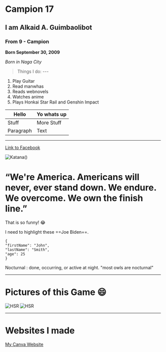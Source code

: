 # Campion 17
## I am Alkaid A. Guimbaolibot
### From 9 - Campion

**Born September 30, 2009**

*Born in Naga City*

> Things I do: ---

1. Play Guitar
2. Read manwhas
3. Reads webnovels
4. Watches anime
5. Plays Honkai Star Rail and Genshin Impact

| Hello | Yo whats up |
| ----------- | ----------- |
| Stuff | More Stuff |
| Paragraph | Text |

---

[Link to Facebook](https://www.facebook.com/)

![Katana](https://www.theswordshop.co.uk/media/catalog/product/cache/4/image/364x364/daf3e11d43b2966787d609522f0b37a9/s/u/suv-6.png)([](https://www.reddit.com/media?url=https%3A%2F%2Fi.redd.it%2Fjdzs6yvop35c1.png&rdt=65318))

# **“We're America. Americans will never, ever stand down. We endure. We overcome. We own the finish line.”**

That is so funny! :joy:

I need to highlight these ==Joe Biden==.


```
{
"firstName": "John",
"lastName": "Smith",
"age": 25
}
```

Nocturnal
: done, occurring, or active at night.
"most owls are nocturnal"

---

# Pictures of this Game 😄

![HSR](https://images.alphacoders.com/135/thumb-1920-1353722.jpeg)
![HSR](https://images.wallpapersden.com/image/download/stelle-and-firefly-friendship-hd-honkai-star-rail_bmdqZmWUmZqaraWkpJRmbmltrWZlbWU.jpg)

---
# Websites I made
[My Canva Website](https://campion17.my.canva.site/)

